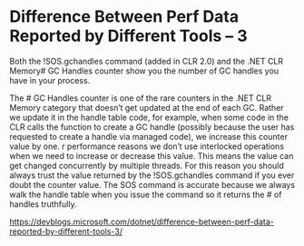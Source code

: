 <h1>Difference Between Perf Data Reported by Different Tools – 3</h1>

Both the !SOS.gchandles command (added in CLR 2.0) and the .NET CLR Memory\# GC Handles counter show you the number of GC handles 
you have in your process.

The # GC Handles counter is one of the rare counters in the .NET CLR Memory category that doesn’t get updated at the end of each GC. 
Rather we update it in the handle table code, for example, when some code in the CLR calls the function to create a GC handle
 (possibly because the user has requested to create a handle via managed code), we increase this counter value by one. 
 r performance reasons we don’t use interlocked operations when we need to increase or decrease this value. 
 This means the value can get changed concurrently by multiple threads. 
 For this reason you should always trust the value returned by the !SOS.gchandles command if you ever doubt the counter value. 
 The SOS command is accurate because we always walk the handle table when you issue the command so it returns the # of handles truthfully.

 https://devblogs.microsoft.com/dotnet/difference-between-perf-data-reported-by-different-tools-3/


